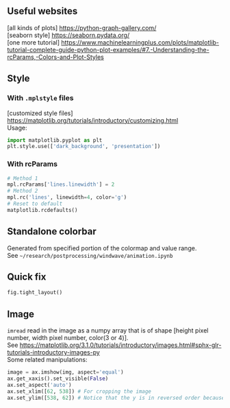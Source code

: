 ## Useful websites
[all kinds of plots] https://python-graph-gallery.com/ <br>
[seaborn style] https://seaborn.pydata.org/ <br>
[one more tutorial] https://www.machinelearningplus.com/plots/matplotlib-tutorial-complete-guide-python-plot-examples/#7.-Understanding-the-rcParams,-Colors-and-Plot-Styles <br>


## Style
### With `.mplstyle` files
[customized style files] https://matplotlib.org/tutorials/introductory/customizing.html <br>
Usage:
```python
import matplotlib.pyplot as plt
plt.style.use(['dark_background', 'presentation'])
```
### With rcParams
```python
# Method 1
mpl.rcParams['lines.linewidth'] = 2
# Method 2
mpl.rc('lines', linewidth=4, color='g')
# Reset to default
matplotlib.rcdefaults()
```


## Standalone colorbar 
Generated from specified portion of the colormap and value range. <br>
See `~/research/postprocessing/windwave/animation.ipynb`

## Quick fix
```python
fig.tight_layout()
```

## Image
`imread` read in the image as a numpy array that is of shape [height pixel number, width pixel number, color(3 or 4)]. <br>
See https://matplotlib.org/3.1.0/tutorials/introductory/images.html#sphx-glr-tutorials-introductory-images-py  <br>
Some related manipulations:
```python
image = ax.imshow(img, aspect='equal')
ax.get_xaxis().set_visible(False)
ax.set_aspect('auto')
ax.set_xlim([62, 538]) # For cropping the image
ax.set_ylim([538, 62]) # Notice that the y is in reversed order because of the correspondence between the image coordinate and the numpy array coordinate
```

